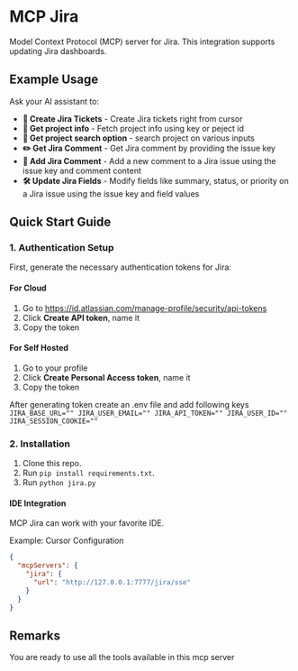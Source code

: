 # MCP Jira

Model Context Protocol (MCP) server for Jira. This integration supports updating Jira dashboards.

## Example Usage

Ask your AI assistant to:

- **📝 Create Jira Tickets** - Create Jira tickets right from cursor
- **📄 Get project info** - Fetch project info using key or peject id
- **📄 Get project search option** - search project on various inputs
- **✏️ Get Jira Comment** - Get Jira comment by providing the issue key
- **💬 Add Jira Comment** - Add a new comment to a Jira issue using the issue key and comment content
- **🛠️ Update Jira Fields** - Modify fields like summary, status, or priority on a Jira issue using the issue key and field values







## Quick Start Guide

### 1. Authentication Setup

First, generate the necessary authentication tokens for Jira:

#### For Cloud

1. Go to https://id.atlassian.com/manage-profile/security/api-tokens
2. Click **Create API token**, name it
3. Copy the token 
#### For Self Hosted

1. Go to your profile
2. Click **Create Personal Access token**, name it
3. Copy the token 

After generating token create an .env file and add following keys
`JIRA_BASE_URL=""
JIRA_USER_EMAIL=""
JIRA_API_TOKEN=""
JIRA_USER_ID=""
JIRA_SESSION_COOKIE=""`

### 2. Installation

1. Clone this repo.
2. Run `pip install requirements.txt`.
3. Run `python jira.py`

#### IDE Integration

MCP Jira can work with your favorite IDE.

Example: Cursor Configuration

```json
{
  "mcpServers": {
    "jira": {
      "url": "http://127.0.0.1:7777/jira/sse"
    }
  }
}

```

## Remarks 
You are ready to use all the tools available in this mcp server


